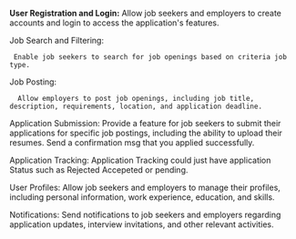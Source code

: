 **User Registration and Login:**
     Allow job seekers and employers to create accounts and login to access the application's features.

Job Search and Filtering:

     Enable job seekers to search for job openings based on criteria job type.

Job Posting:
    
      Allow employers to post job openings, including job title, description, requirements, location, and application deadline.

Application Submission: 
      Provide a feature for job seekers to submit their applications for specific job postings, including the ability to upload their resumes.
      Send a confirmation msg that you applied successfully.

Application Tracking:
       Application Tracking could just have application Status such as Rejected Accepeted or pending.

User Profiles: 
       Allow job seekers and employers to manage their profiles, including personal information, work experience, education, and skills.

Notifications: 
       Send notifications to job seekers and employers regarding application updates, interview invitations, and other relevant activities.
